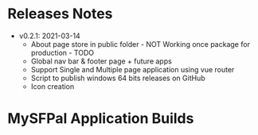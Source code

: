 # Releases Notes
* v0.2.1: 2021-03-14
  * About page store in public folder - NOT Working once package for production - TODO
  * Global nav bar & footer page + future apps 
  * Support Single and Multiple page application using vue router
  * Script to publish windows 64 bits releases on GitHub
  * Icon creation
# MySFPal Application Builds
